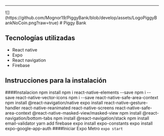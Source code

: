 <hr>
![](https://github.com/Mognor19/PiggyBank/blob/develop/assets/LogoPiggyBankNoCoin.png?raw=true)
# Piggy Bank

## Tecnologías utilizadas

- React native
- Expo
- React navigation
- Firebase

## Instrucciones para la instalación
####Instalacion
    npm install
    npm i react-native-elements --save
    npm i --save react-native-vector-icons
    npm i --save react-native-safe-area-context
    npm install @react-navigation/native
    expo install react-native-gesture-handler react-native-reanimated react-native-screens react-native-safe-area-context @react-native-masked-view/masked-view
    npm install @react-navigation/bottom-tabs
    npm install @react-navigation/stack
    npm install email-validator
    yarn add firebase
    expo install expo-constants
    expo install expo-google-app-auth
####Iniciar Expo Metro
`expo start`
